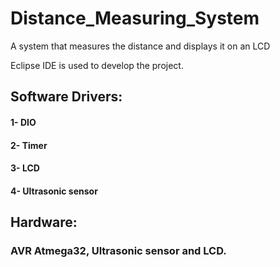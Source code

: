 # Distance_Measuring_System
A system that measures the distance and displays it on an LCD

Eclipse IDE is used to develop the project.

## Software Drivers:
#### 1- DIO
#### 2- Timer
#### 3- LCD
#### 4- Ultrasonic sensor

## Hardware:
### AVR Atmega32, Ultrasonic sensor and LCD. 
